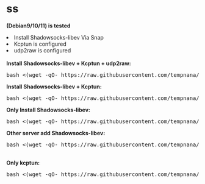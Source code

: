 # ss
<b>(Debian9/10/11) is tested</b>
<li>Install Shadowsocks-libev Via Snap</li>
<li>Kcptun is configured</li>
<li>udp2raw is configured</li>
<br>
<b>Install Shadowsocks-libev + Kcptun + udp2raw:</b>
<pre>
bash <(wget -qO- https://raw.githubusercontent.com/tempnana/ss/main/ss-kcptun-udp2raw.sh)
</pre>
<b>Install Shadowsocks-libev + Kcptun:</b>
<pre>
bash <(wget -qO- https://raw.githubusercontent.com/tempnana/ss/main/ss-kcptun.sh)
</pre>
<b>Only Install Shadowsocks-libev:</b>
<pre>
bash <(wget -qO- https://raw.githubusercontent.com/tempnana/ss/main/ss.sh)
</pre>
<b>Other server add Shadowsocks-libev:</b>
<pre>
bash <(wget -qO- https://raw.githubusercontent.com/tempnana/ss/main/s.sh)
</pre>
<!--
<br>
<p>Manage it:</p>
<pre>
systemctl start snap.shadowsocks-libev.ss-server-daemon.service
systemctl stop snap.shadowsocks-libev.ss-server-daemon.service
systemctl restart snap.shadowsocks-libev.ss-server-daemon.service
systemctl status snap.shadowsocks-libev.ss-server-daemon.service
</pre>
-->
<br>
<b>Only kcptun:</b>
<br>
<pre>
bash <(wget -qO- https://raw.githubusercontent.com/tempnana/ss/main/kcponly.sh)
</pre>
